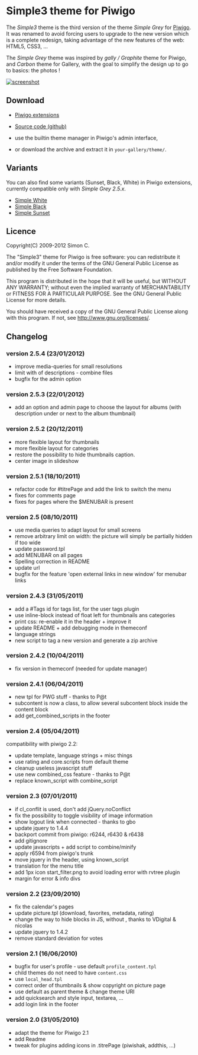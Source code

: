 Simple3 theme for Piwigo
========================

The *Simple3* theme is the third version of the theme *Simple Grey* for
[Piwigo](http://piwigo.org/). It was renamed to avoid forcing users to upgrade
to the new version which is a complete redesign, taking advantage of the new
features of the web: HTML5, CSS3, ...

The *Simple Grey* theme was inspired by *gally / Graphite* theme for Piwigo,
and *Carbon* theme for Gallery, with the goal to simplify the design up to go
to basics: the photos !

[![screenshot][2]][1]

[1]: https://github.com/saimn/simple-theme-piwigo/raw/master/screenshot.large.jpg
[2]: https://github.com/saimn/simple-theme-piwigo/raw/master/screenshot.large.jpg

Download
--------

* [Piwigo extensions](http://fr.piwigo.org/ext/extension_view.php?eid=308)
* [Source code (github)](http://github.com/saimn/simple-grey)

* use the builtin theme manager in Piwigo's admin interface,
* or download the archive and extract it in ``your-gallery/theme/``.

Variants
--------

You can also find some variants (Sunset, Black, White) in Piwigo extensions,
currently compatible only with *Simple Grey 2.5.x*.

* [Simple White](http://piwigo.org/ext/extension_view.php?eid=346)
* [Simple Black](http://piwigo.org/ext/extension_view.php?eid=347)
* [Simple Sunset](http://piwigo.org/ext/extension_view.php?eid=349)

Licence
-------

Copyright(C) 2009-2012 Simon C. <contact at saimon dot org>

The "Simple3" theme for Piwigo is free software: you can redistribute it
and/or modify it under the terms of the GNU General Public License as
published by the Free Software Foundation.

This program is distributed in the hope that it will be useful, but WITHOUT
ANY WARRANTY; without even the implied warranty of MERCHANTABILITY or FITNESS
FOR A PARTICULAR PURPOSE. See the GNU General Public License for more details.

You should have received a copy of the GNU General Public License along with
this program. If not, see <http://www.gnu.org/licenses/>.

Changelog
---------

### version 2.5.4 (23/01/2012)

* improve media-queries for small resolutions
* limit with of descriptions - combine files
* bugfix for the admin option

### version 2.5.3 (22/01/2012)

* add an option and admin page to choose the layout for albums (with description
  under or next to the album thumbnail)

### version 2.5.2 (20/12/2011)

* more flexible layout for thumbnails
* more flexible layout for categories
* restore the possibility to hide thumbnails caption.
* center image in slideshow

### version 2.5.1 (18/10/2011)

* refactor code for #titrePage and add the link to switch the menu
* fixes for comments page
* fixes for pages where the $MENUBAR is present

### version 2.5 (08/10/2011)

* use media queries to adapt layout for small screens
* remove arbitrary limit on width: the picture will simply be partially hidden if too wide
* update password.tpl
* add MENUBAR on all pages
* Spelling correction in README
* update url
* bugfix for the feature 'open external links in new window' for menubar links

### version 2.4.3 (31/05/2011)

* add a #Tags id for tags list, for the user tags plugin
* use inline-block instead of float left for thumbnails ans categories
* print css: re-enable it in the header + improve it
* update README + add debugging mode in themeconf
* language strings
* new script to tag a new version and generate a zip archive

### version 2.4.2 (10/04/2011)

* fix version in themeconf (needed for update manager)

### version 2.4.1 (06/04/2011)

* new tpl for PWG stuff - thanks to P@t
* subcontent is now a class, to allow several subcontent block inside the content block
* add get_combined_scripts in the footer

### version 2.4 (05/04/2011)

compatibility with piwigo 2.2:

* update template, language strings + misc things
* use rating and core.scripts from default theme
* cleanup useless javascript stuff
* use new combined_css feature - thanks to P@t
* replace known_script with combine_script

### version 2.3 (07/01/2011)

* if cl_conflit is used, don't add jQuery.noConflict
* fix the possibility to toggle visibility of image information
* show logout link when connected - thanks to gbo
* update jquery to 1.4.4
* backport commit from piwigo: r6244, r6430 & r6438
* add gitignore
* update javascripts + add script to combine/minify
* apply r6594 from piwigo's trunk
* move jquery in the header, using known_script
* translation for the menu title
* add 1px icon start_filter.png to avoid loading error with rvtree plugin
* margin for error & info divs

### version 2.2 (23/09/2010)

* fix the calendar's pages
* update picture.tpl (download, favorites, metadata, rating)
* change the way to hide blocks  in JS, without <noscript>, thanks to VDigital
  & nicolas
* update jquery to 1.4.2
* remove standard deviation for votes

### version 2.1 (16/06/2010)

- bugfix for user's profile - use default `profile_content.tpl`
- child themes do not need to have `content.css`
- use `local_head.tpl`
- correct order of thumbnails & show copyright on picture page
- use default as parent theme & change theme URI
- add quicksearch and style input, textarea, ...
- add login link in the footer

### version 2.0 (31/05/2010)

- adapt the theme for Piwigo 2.1
- add Readme
- tweak for plugins adding icons in .titrePage (piwishak, addthis, ...)
